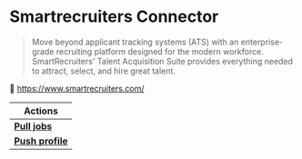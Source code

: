 
# Smartrecruiters Connector

> Move beyond applicant tracking systems (ATS) with an enterprise-grade recruiting platform designed for the modern workforce. SmartRecruiters' Talent Acquisition Suite provides everything needed to attract, select, and hire great talent.


🔗 https://www.smartrecruiters.com/

| Actions |
| ------- |
| [**Pull jobs**](docs/pull_jobs.md) |
| [**Push profile**](docs/push_profile.md) |
